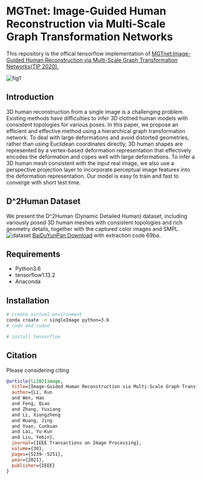 # MGTnet: Image-Guided Human Reconstruction via Multi-Scale Graph Transformation Networks
This repository is the offical tensorflow implementation of [MGTnet:Image-Guided Human Reconstruction via Multi-Scale Graph Transformation Networks(TIP 2020).](http://cic.tju.edu.cn/faculty/likun/projects/MGTnet/index.html)

![fig1](https://github.com/1020244018/MGTnet/blob/main/assert/fig1.jpg)
## Introduction
3D human reconstruction from a single image is a challenging problem. Existing methods have difficulties to infer 3D clothed human models with consistent topologies for various poses. In this paper, we propose an efficient and effective method using a hierarchical graph transformation network. To deal with large deformations and avoid distorted geometries, rather than using Euclidean coordinates directly, 3D human shapes are represented by a vertex-based deformation representation that effectively encodes the deformation and copes well with large deformations. To infer a 3D human mesh consistent with the input real image, we also use a perspective projection layer to incorporate perceptual image features into the deformation representation. Our model is easy to train and fast to converge with short test time.


## D^2Human Dataset
We present the D^2Human (Dynamic Detailed Human) dataset, including variously posed 3D human meshes with consistent topologies and rich geometry details, together with the captured color images and SMPL.
![dataset](https://github.com/1020244018/MGTnet/blob/main/assert/datasets.jpg)
[BaiDuYunPan Download](https://pan.baidu.com/s/1A7kvSWhu0sHUh8p6-htQOw) with extraction code 69ba.

## Requirements
- Python3.6
- tensorflow1.13.2
- Anaconda

## Installation
```bash
# create virtual environment
conda create -n singleImage python=3.6
# cudn and cudnn

# install tensorflow
```

## Citation
Please considering citing 
```bibtex
@article{li2021image,
  title={Image-Guided Human Reconstruction via Multi-Scale Graph Transformation Networks},
  author={Li, Kun 
  and Wen, Hao 
  and Feng, Qiao 
  and Zhang, Yuxiang 
  and Li, Xiongzheng 
  and Huang, Jing 
  and Yuan, Cunkuan 
  and Lai, Yu-Kun 
  and Liu, Yebin},
  journal={IEEE Transactions on Image Processing},
  volume={30},
  pages={5239--5251},
  year={2021},
  publisher={IEEE}
}
```
